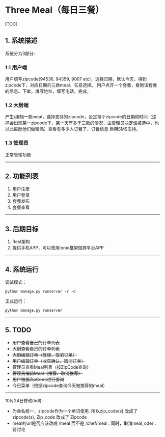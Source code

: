 # Three Meal（每日三餐）

[TOC]

## 1. 系统描述

系统分为3部分:

### 1.1 用户端

用户填写zipcode(94536, 94359, 9007 etc)，选择日期，默认今天，得到zipcode下，对应日期的三款meal，任意选择。
用户点开一个套餐，看到该套餐的信息。下单，填写地址，填写电话，完成。

### 1.2 大厨端

产生/编辑一款meal，选择支持的zipcode，设定每个zipcode的日期和时间（这样会出现某一zipcode下，某一天有多于三款的情况，由管理员决定谁被选中，也以此鼓励他们做精品）查看有多少人订餐了，订餐信息
后期SMS支持。

### 1.3 管理员

正常管理功能

---

## 2. 功能列表

1. 用户注册
2. 用户登录
3. 套餐发布
4. 套餐查看

---

## 3. 后期目标

1. Rest架构
2. 提供手机APP，可以使用Ionic框架做跨平台APP

---

## 4. 系统运行

调试模式：
```
python manage.py runserver -r -d
```

正式运行：
```
python manage.py runserver
```

---

## 5. TODO

- ~~用户查看自己的订单列表~~
- ~~大厨查看自己的订单列表~~
- ~~大厨编辑订单（处理、取消订单）~~
- ~~用户编辑订单（收获确认、取消订单）~~
- 管理员查看Meal列表（按ZipCode查询）
- ~~管理员编辑Meal（推荐、取消推荐）~~
- ~~用户根据ZipCode进行查询~~
- 今日菜单（根据zipcode查询今天被推荐的meal）

---
10月24日修改(hdl):

- 为命名统一，zipcode作为一个单词使用. 所以zip_code(s) 改成了 zipcode(s), Zip_code 改成了 Zipcode
- meal的url是否应该改成 /meal 而不是 /chef/meal . 同时，取消meal_oder . 待讨论




